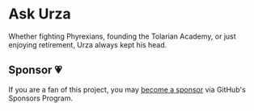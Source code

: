 # Ask Urza

Whether fighting Phyrexians, founding the Tolarian Academy, or just enjoying retirement, Urza always kept his head.

## Sponsor 💗

If you are a fan of this project, you may
[become a sponsor](https://github.com/sponsors/CharlesStover)
via GitHub's Sponsors Program.
